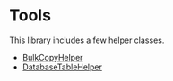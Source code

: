 # Tools

This library includes a few helper classes.
- [BulkCopyHelper](./BulkCopyHelper.md)
- [DatabaseTableHelper](./DatabaseTableHelper.md)